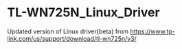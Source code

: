 # TL-WN725N_Linux_Driver
Updated version of Linux driver(beta) from https://www.tp-link.com/us/support/download/tl-wn725n/v3/
